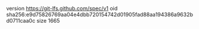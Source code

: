 version https://git-lfs.github.com/spec/v1
oid sha256:e9d75826769aa04e4dbb720154742d01905fad88aa194386a9632bd0711caa0c
size 1665
